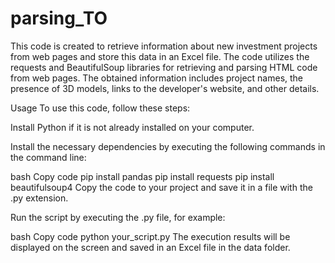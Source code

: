 # parsing_TO

This code is created to retrieve information about new investment projects from web pages and store this data in an Excel file.
The code utilizes the requests and BeautifulSoup libraries for retrieving and parsing HTML code from web pages.
The obtained information includes project names, the presence of 3D models, links to the developer's website, and other details.

Usage
To use this code, follow these steps:

Install Python if it is not already installed on your computer.

Install the necessary dependencies by executing the following commands in the command line:

bash
Copy code
pip install pandas
pip install requests
pip install beautifulsoup4
Copy the code to your project and save it in a file with the .py extension.

Run the script by executing the .py file, for example:

bash
Copy code
python your_script.py
The execution results will be displayed on the screen and saved in an Excel file in the data folder.
